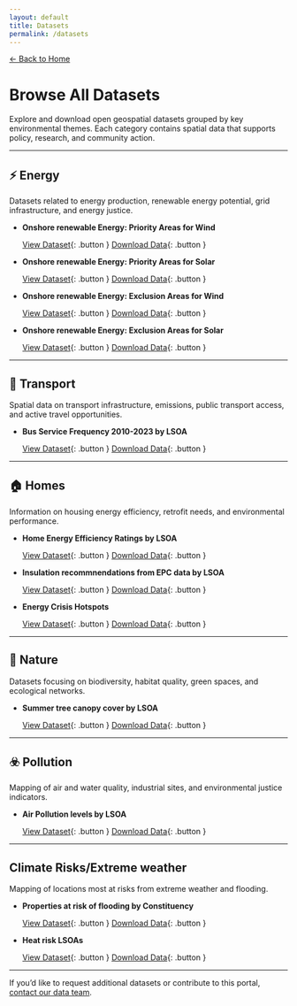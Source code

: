 ```yaml
---
layout: default
title: Datasets
permalink: /datasets
---
```


[← Back to Home](/)

# Browse All Datasets

Explore and download open geospatial datasets grouped by key environmental themes. Each category contains spatial data that supports policy, research, and community action.

---

## ⚡ Energy

Datasets related to energy production, renewable energy potential, grid infrastructure, and energy justice.

- **Onshore renewable Energy: Priority Areas for Wind**
  
  [View Dataset](#){: .button }  [Download Data](#){: .button }

- **Onshore renewable Energy: Priority Areas for Solar**
  
  [View Dataset](#){: .button }  [Download Data](#){: .button }

- **Onshore renewable Energy: Exclusion Areas for Wind**
  
  [View Dataset](#){: .button }  [Download Data](#){: .button }

- **Onshore renewable Energy: Exclusion Areas for Solar**
  
  [View Dataset](#){: .button }  [Download Data](#){: .button }

---

## 🚆 Transport

Spatial data on transport infrastructure, emissions, public transport access, and active travel opportunities.

- **Bus Service Frequency 2010-2023 by LSOA**
  
  [View Dataset](#){: .button }  [Download Data](#){: .button }

---

## 🏠 Homes

Information on housing energy efficiency, retrofit needs, and environmental performance.

- **Home Energy Efficiency Ratings by LSOA**
  
  [View Dataset](#){: .button }  [Download Data](#){: .button }

- **Insulation recommnendations from EPC data by LSOA**
    
  [View Dataset](#){: .button }  [Download Data](#){: .button }

- **Energy Crisis Hotspots**
  
  [View Dataset](#){: .button }  [Download Data](#){: .button }

---

## 🌱 Nature

Datasets focusing on biodiversity, habitat quality, green spaces, and ecological networks.

- **Summer tree canopy cover by LSOA**
  
  [View Dataset](#){: .button }  [Download Data](#){: .button }

---

## ☣️ Pollution

Mapping of air and water quality, industrial sites, and environmental justice indicators.

- **Air Pollution levels by LSOA**
  
  [View Dataset](#){: .button }  [Download Data](#){: .button }

---

## Climate Risks/Extreme weather

Mapping of locations most at risks from extreme weather and flooding.

- **Properties at risk of flooding by Constituency**
   
  [View Dataset](#){: .button }  [Download Data](#){: .button }

- **Heat risk LSOAs**
  
  [View Dataset](#){: .button }  [Download Data](#){: .button }


---

If you’d like to request additional datasets or contribute to this portal, [contact our data team](mailto:data@foe.co.uk).
